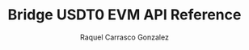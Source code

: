 ---
title: Bridge USDT0 EVM API Reference
description: Complete API documentation for
author: Raquel Carrasco Gonzalez
lastReviewed: 2025-09-04
icon: code
---